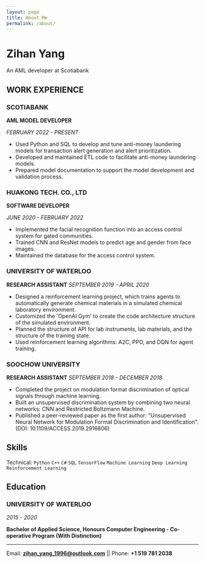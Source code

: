 ```yaml
---
layout: page
title: About Me
permalink: /about/
---
```


# **Zihan Yang**
An AML developer at Scotiabank

## WORK EXPERIENCE

### SCOTIABANK

**AML MODEL DEVELOPER**

_FEBRUARY 2022 - PRESENT_

- Used Python and SQL to develop and tune anti-money laundering models for transaction alert generation and alert prioritization.
- Developed and maintained ETL code to facilitate anti-money laundering models.
- Prepared model documentation to support the model development and validation process.

### HUAKONG TECH. CO., LTD 

**SOFTWARE DEVELOPER**

_JUNE 2020 - FEBRUARY 2022_

- Implemented the facial recognition function into an access control system for gated communities.
- Trained CNN and ResNet models to predict age and gender from face images.
- Maintained the database for the access control system. 

### UNIVERSITY OF WATERLOO  

**RESEARCH ASSISTANT**
_SEPTEMBER 2019 - APRIL 2020_

- Designed a reinforcement learning project, which trains agents to automatically generate chemical materials in a simulated chemical laboratory environment.
- Customized the 'OpenAI Gym' to create the code architecture structure of the simulated environment.
- Planned the structure of API for lab instruments, lab materials, and the structure of the training state.
- Used reinforcement learning algorithms: A2C, PPO, and DQN for agent training.

### SOOCHOW UNIVERSITY  

**RESEARCH ASSISTANT**
_SEPTEMBER 2018 - DECEMBER 2018_

- Completed the project on modulation format discrimination of optical signals through machine learning.
- Built an unsupervised discrimination system by combining two neural networks: CNN and Restricted Boltzmann Machine.
- Published a peer-reviewed paper as the first author: "Unsupervised Neural Network for Modulation Format Discrimination and Identification". (DOI: 10.1109/ACCESS.2019.2916806)


## Skills

Technical: `Python` `C++` `C#` `SQL` `TensorFlow` `Machine Learning` `Deep Learning` `Reinforcement Learning`


## Education

### UNIVERSITY OF WATERLOO

_2015 - 2020_

**Bachelor of Applied Science, Honours Computer Engineering - Co-operative Program (With Distinction)**

---

Email: **<zihan_yang_1996@outlook.com>** || Phone: **+1 519 781 2038**
